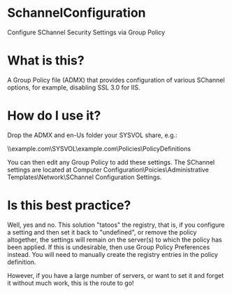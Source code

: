 # SchannelConfiguration
Configure SChannel Security Settings via Group Policy

# What is this?

A Group Policy file (ADMX) that provides configuration of various SChannel options, for example, disabling SSL 3.0 for IIS.

# How do I use it?

Drop the ADMX and en-Us folder your SYSVOL share, e.g.:

\\\example.com\SYSVOL\example.com\Policies\PolicyDefinitions

You can then edit any Group Policy to add these settings. The SChannel settings are located at Computer Configuration\Poicies\Administrative Templates\Network\SChannel Configuration Settings\.

# Is this best practice?

Well, yes and no. This solution "tatoos" the registry, that is, if you configure a setting and then set it back to "undefined", or remove the policy altogether, the settings will remain on the server(s) to which the policy has been applied. If this is undesirable, then use Group Policy Preferences instead. You will need to manually create the registry entries in the policy definition.

However, if you have a large number of servers, or want to set it and forget it without much work, this is the route to go!
